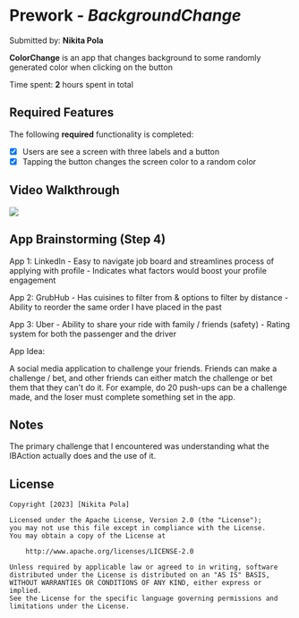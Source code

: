 # Prework - *BackgroundChange*

Submitted by: **Nikita Pola**

**ColorChange** is an app that changes background to some randomly generated color when clicking on the button

Time spent: **2** hours spent in total

## Required Features

The following **required** functionality is completed:

- [x] Users are see a screen with three labels and a button
- [x] Tapping the button changes the screen color to a random color
 
## Video Walkthrough


<div>
    <a href="https://www.loom.com/share/bd0e1828878a4cdda861d405e50cbca7">
    </a>
    <a href="https://www.loom.com/share/bd0e1828878a4cdda861d405e50cbca7">
      <img style="max-width:300px;" src="https://cdn.loom.com/sessions/thumbnails/bd0e1828878a4cdda861d405e50cbca7-with-play.gif">
    </a>
</div>


## App Brainstorming (Step 4)

App 1: LinkedIn 
    - Easy to navigate job board and streamlines process of applying with profile 
    - Indicates what factors would boost your profile engagement 

App 2: GrubHub 
    - Has cuisines to filter from & options to filter by distance
    - Ability to reorder the same order I have placed in the past 

App 3: Uber 
    - Ability to share your ride with family / friends (safety)
    - Rating system for both the passenger and the driver 

App Idea: 

A social media application to challenge your friends. Friends can make a challenge / bet, and other friends can either match the challenge or bet them that they can't do it. For example, do 20 push-ups can be a challenge made, and the loser must complete something set in the app. 

## Notes

The primary challenge that I encountered was understanding what the IBAction actually 
does and the use of it. 

## License

    Copyright [2023] [Nikita Pola]

    Licensed under the Apache License, Version 2.0 (the "License");
    you may not use this file except in compliance with the License.
    You may obtain a copy of the License at

        http://www.apache.org/licenses/LICENSE-2.0

    Unless required by applicable law or agreed to in writing, software
    distributed under the License is distributed on an "AS IS" BASIS,
    WITHOUT WARRANTIES OR CONDITIONS OF ANY KIND, either express or implied.
    See the License for the specific language governing permissions and
    limitations under the License.
